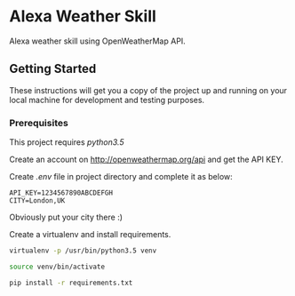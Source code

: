 # Alexa Weather Skill

Alexa weather skill using OpenWeatherMap API.

## Getting Started
These instructions will get you a copy of the project up and running on your local machine for development and testing purposes.


### Prerequisites

This project requires *python3.5*

Create an account on http://openweathermap.org/api and get the API KEY.

Create *.env* file in project directory and complete it as below:

```
API_KEY=1234567890ABCDEFGH
CITY=London,UK
```

Obviously put your city there :)

Create a virtualenv and install requirements.

```sh
virtualenv -p /usr/bin/python3.5 venv

source venv/bin/activate

pip install -r requirements.txt
```




